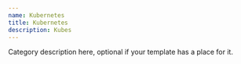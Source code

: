 ```yaml
---
name: Kubernetes
title: Kubernetes
description: Kubes
---
```


Category description here, optional if your template has a place for it.
